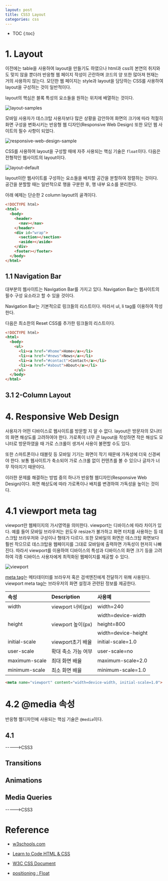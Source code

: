 ```yaml
---
layout: post
title: CSS3 Layout
categories: css
---
```


* TOC
{:toc}

# 1. Layout

이전에는 table을 사용하여 layout을 만들기도 하였으나 html과 css의 본연의 취지와도 맞지 않을 뿐더러 반응형 웹 페이지 작성이 곤란하며 코드의 양 또한 많아져 현재는 거의 사용하지 않는다. 모던한 웹 페이지는 style과 layout을 담당하는 CSS를 사용하여 layout을 구성하는 것이 일반적이다.

layout의 핵심은 블록 특성의 요소들을 원하는 위치에 배열하는 것이다.

![layout-samples](/img/layout-samples.png)

모바일 사용자가 데스크탑 사용자보다 많은 상황을 감안하여 화면의 크기에 따라 적절히 화면 구성을 변화시키는 반응형 웹 디자인(Responsive Web Design) 또한 모던 웹 사이트의 필수 사항이 되었다.

![responsive-web-design-sample](/img/responsive-web-design-samples.png)

CSS를 사용하여 layout을 구성할 때에 자주 사용되는 핵심 기술은 `float`이다. 다음은 전형적인 웹사이트의 layout이다.

![layout-default](/img/layout-default.png)

layout이란 웹사이트를 구성하는 요소들을 배치할 공간을 분할하여 정렬하는 것이다. 공간을 분할할 때는 일반적으로 행을 구분한 후, 행 내부 요소를 분리한다.

아래 예제는 단순한 2 column layout의 골격이다.

```html
<!DOCTYPE html>
<html>
  <body>
    <header>
      <nav></nav>
    </header>
    <div id="wrap">
      <section></section>
      <aside></aside>
    </div>
    <footer></footer>
  </body>
</html>
```

## 1.1 Navigation Bar

대부분의 웹사이트는 Navigation Bar를 가지고 있다. Navigation Bar는 웹사이트의 필수 구성 요소라고 할 수 있을 것이다.

Navigation Bar는 기본적으로 링크들의 리스트이다. 따라서 ul, li tag를 이용하여 작성한다.

다음은 최소한의 Reset CSS를 추가한 링크들의 리스트이다.

```html
<!DOCTYPE html>
<html>
  <body>
    <ul>
      <li><a href="#home">Home</a></li>
      <li><a href="#news">News</a></li>
      <li><a href="#contact">Contact</a></li>
      <li><a href="#about">About</a></li>
    </ul>
  </body>
</html>
```

## 3.1 2-Column Layout








# 4. Responsive Web Design

사용자가 어떤 디바이스로 웹사이트를 방문할 지 알 수 없다. layout은 방문자의 모니터의 화면 해상도를 고려하여야 한다. 가로폭이 너무 큰 layout을 작성하면 작은 해상도 모니터로 방문하였을 때 가로 스크롤이 생겨서 사용이 불편할 수도 있다.

또한 스마트폰이나 태블릿 등 모바일 기기는 화면이 작기 때문에 가독성에 더욱 신경써야 한다. 보통 웹사이트가 축소되어 가로 스크롤 없이 컨텐츠를 볼 수 있으나 글자가 너무 작아지기 때문이다.

이러한 문제를 해결하는 방법 중의 하나가 반응형 웹디자인(Responsive Web Design)이다. 화면 해상도에 따라 가로폭이나 배치를 변경하여 가독성을 높이는 것이다.

# 4.1 viewport meta tag

viewport란 웹페이지의 가시영역을 의미한다. viewport는 디바이스에 따라 차이가 있다. 예를 들어 모바일 브라우저는 윈도우 resize가 불가하고 화면 터치를 사용하는 등 데스크탑 브라우저와 구성이나 형태가 다르다. 또한 모바일의 화면은 데스크탑 화면보다 훨씬 작으므로 데스크탑용 웹페이지를 그대로 모바일에 출력하면 가독성이 현저히 나빠진다. 따라서 viewport를 이용하여 디바이스의 특성과 디바이스의 화면 크기 등을 고려하여 각종 디바이스 사용자에게 최적화된 웹페이지를 제공할 수 있다.

![viewport](/img/viewport.png)

[meta tag](http://ungmo2.github.io/html/HTML5-Tag/#meta)는 메타데이터를 브라우저 혹은 검색엔진에게 전달하기 위해 사용된다. viewport meta tag는 브라우저의 화면 설정과 관련된 정보를 제공한다.

| 속성	          | Description      | 사용예
|:---------------|:-----------------|:--------------
| width          | viewport 너비(px) | width=240
|                |                  | width=device-width
| height         | viewport 높이(px) | height=800
|                |                  | width=device-height
| initial-scale  | viewport초기 배율  | initial-scale=1.0
| user-scale     | 확대 축소 가능 여부  | user-scale=no
| maximum-scale  | 최대 화면 배율      | maximum-scale=2.0
| minimum-scale  | 최소 화면 배율      | minimum-scale=1.0


```html
<meta name="viewport" content="width=device-width, initial-scale=1.0">
```

# 4.2 @media 속성

반응형 웹디자인에 사용되는 핵심 기술은 `@media`이다.

## 4.1




----->CSS3
## Transitions

## Animations

## Media Queries
----->CSS3










# Reference

* [w3schools.com](http://www.w3schools.com)

* [Learn to Code HTML & CSS](http://learn.shayhowe.com/)

* [W3C CSS Document](https://www.w3.org/TR/CSS/)

* [positioning : Float](http://beautifulcss.com/archives/787)
